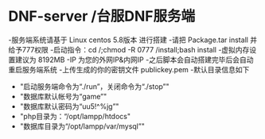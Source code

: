 # DNF-server /台服DNF服务端
-服务端系统请基于 Linux centos 5.8版本 进行搭建
-请把 Package.tar install 并给予777权限
-启动指令：cd /;chmod -R 0777 /install;bash install
-虚拟内存设置建议为 8192MB
-IP 为您的外网IP&内网IP
-之后脚本会自动搭建完毕后会自动重启服务端系统
-上传生成的你的密钥文件 publickey.pem
-默认目录信息如下
- "启动服务端命令为“./run”，关闭命令为“./stop”"
- "数据库默认帐号为“game”"
- "数据库默认密码为“uu5!^%jg”"
- "php目录为：“/opt/lampp/htdocs"
- "数据库目录为“/opt/lampp/var/mysql”"
